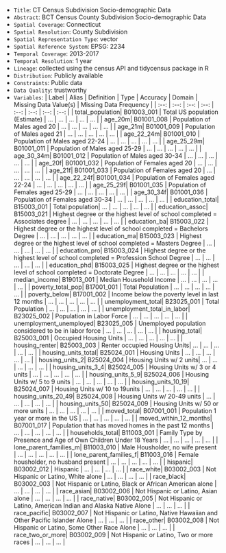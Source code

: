 - `Title`: CT Census Subdivision Socio-demographic Data
- `Abstract`: BCT Census County Subdivision Socio-demographic Data
- `Spatial Coverage`: Connecticut
- `Spatial Resolution`: County Subdivision
- `Spatial Representation Type`: vector
- `Spatial Reference System`: EPSG: 2234
- `Temporal Coverage`: 2013-2017
- `Temporal Resolution`: 1 year
- `Lineage`: collected using the census API and tidycensus package in R
- `Distribution`: Publicly available
- `Constraints`: Public data
- `Data Quality`: trustworthy 
- `Variables`: 
| Label | Alias | Definition | Type | Accuracy | Domain | Missing Data Value(s) | Missing Data Frequency |
| :--: | :--: | :--: | :--: | :--: | :--: | :--: | :--: |
| total_population| B01003_001 | Total US population (Estimate) | ... | ... | ... | ... | ... | 
| age_20m| B01001_008 | Population of Males aged 20 | ... | ... | ... | ... | ... | 
| age_21m| B01001_009 | Population of Males aged 21 | ... | ... | ... | ... | ... |
| age_22_24m| B01001_010 | Population of Males aged 22-24 | ... | ... | ... | ... | ... |
| age_25_29m| B01001_011 | Population of Males aged 25-29 | ... | ... | ... | ... | ... |
| age_30_34m| B01001_012 | Population of Males aged 30-34 | ... | ... | ... | ... | ... |
| age_20f| B01001_032 | Population of Females aged 20 | ... | ... | ... | ... | ... | 
| age_21f| B01001_033 | Population of Females aged 20 | ... | ... | ... | ... | ... |
| age_22_24f| B01001_034 | Population of Females aged 22-24 | ... | ... | ... | ... | ... |
| age_25_29f| B01001_035 | Population of Females aged 25-29 | ... | ... | ... | ... | ... |
| age_30_34f| B01001_036 | Population of Females aged 30-34 | ... | ... | ... | ... | ... |
| education_total| B15003_001 | Total population| ... | ... | ... | ... | ... | 
| education_assoc| B15003_021 | Highest degree or the highest level of school completed = Associates degree  | ... | ... | ... | ... | ... |
| education_ba| B15003_022 | Highest degree or the highest level of school completed = Bachelors Degree | ... | ... | ... | ... | ... |
| education_ma| B15003_023 | Highest degree or the highest level of school completed = Masters Degree | ... | ... | ... | ... | ... |
| education_pro| B15003_024 | Highest degree or the highest level of school completed = Profession School Degree | ... | ... | ... | ... | ... |
| education_phd| B15003_025 | Highest degree or the highest level of school completed = Doctorate Degree | ... | ... | ... | ... | ... |
| median_income| B19013_001 | Median Household Income | ... | ... | ... | ... | ... |
| poverty_total_pop| B17001_001 | Total Population | ... | ... | ... | ... | ... |
| poverty_below| B17001_002 | Income below the poverty level in last 12 months | ... | ... | ... | ... | ... |
| unemployment_total| B23025_001 | Total Population | ... | ... | ... | ... | ... |
| unemployment_total_in_labor| B23025_002 | Population in Labor Force | ... | ... | ... | ... | ... |
| unemployment_unemployed| B23025_005 | Unemployed population considered to be in labor force | ... | ... | ... | ... | ... |
| housing_total| B25003_001 | Occupied Housing Units  | ... | ... | ... | ... | ... |
| housing_renter| B25003_003 | Renter occupied Housing Units| ... | ... | ... | ... | ... |
| housing_units_total| B25024_001 | Housing Units | ... | ... | ... | ... | ... |
| housing_units_2| B25024_004 | Housing Units w/ 2 units| ... | ... | ... | ... | ... |
| housing_units_3_4| B25024_005 | Housing Units w/ 3 or 4 units  | ... | ... | ... | ... | ... |
| housing_units_5_9| B25024_006 | Housing Units w/ 5 to 9 units | ... | ... | ... | ... | ... |
| housing_units_10_19| B25024_007 | Housing Units w/ 10 to 19units | ... | ... | ... | ... | ... |
| housing_units_20_49| B25024_008 | Housing Units w/ 20-49 units | ... | ... | ... | ... | ... |
| housing_units_50| B25024_009 | Housing Units w/ 50 or more units | ... | ... | ... | ... | ... |
| moved_total| B07001_001 | Population 1 year or more in the US | ... | ... | ... | ... | ... |
| moved_within_12_months| B07001_017 | Population that has moved homes in the past 12 months | ... | ... | ... | ... | ... |
| households_total| B11003_001 | Family Type by Presence and Age of Own Children Under 18 Years | ... | ... | ... | ... | ... |
| lone_parent_families_m| B11003_010 | Male Housholder, no wife present | ... | ... | ... | ... | ... |
| lone_parent_families_f| B11003_016 | Female housholder, no husband present | ... | ... | ... | ... | ... |
| hispanic| B03002_012 | Hispanic | ... | ... | ... | ... |
| race_white| B03002_003 | Not Hispanic or Latino, White alone | ... | ... | ... | ... |
| race_black| B03002_003 | Not Hispanic or Latino, Black or African American alone | ... | ... | ... | ... |
| race_asian| B03002_006 | Not Hispanic or Latino, Asian alone | ... | ... | ... | ... |
| race_native| B03002_005 | Not Hispanic or Latino, American Indian and Alaska Native Alone | ... | ... | ... |
| race_pacific| B03002_007 | Not Hispanic or Latino, Native Hawaiian and Other Pacific Islander Alone | ... | ... | ... |
| race_other| B03002_008 | Not Hispanic or Latino, Some Other Race Alone | ... | ... | ... |
| race_two_or_more| B03002_009 | Not Hispanic or Latino, Two or more races | ... | ... | ... |